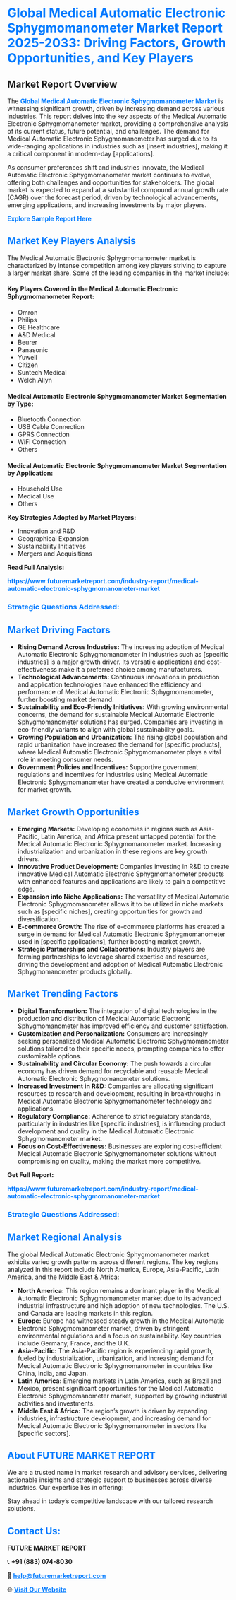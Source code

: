<h1 style="color: #007BFF;">Global Medical Automatic Electronic Sphygmomanometer Market Report 2025-2033: Driving Factors, Growth Opportunities, and Key Players</h1>

<section id="overview">
<h2>Market Report Overview</h2>
<p>The <a href="https://www.futuremarketreport.com/industry-report/medical-automatic-electronic-sphygmomanometer-market" style="color: #007BFF; text-decoration: none;"><strong>Global Medical Automatic Electronic Sphygmomanometer Market</strong></a> is witnessing significant growth, driven by increasing demand across various industries. This report delves into the key aspects of the Medical Automatic Electronic Sphygmomanometer market, providing a comprehensive analysis of its current status, future potential, and challenges. The demand for Medical Automatic Electronic Sphygmomanometer has surged due to its wide-ranging applications in industries such as [insert industries], making it a critical component in modern-day [applications].</p>
<p>As consumer preferences shift and industries innovate, the Medical Automatic Electronic Sphygmomanometer market continues to evolve, offering both challenges and opportunities for stakeholders. The global market is expected to expand at a substantial compound annual growth rate (CAGR) over the forecast period, driven by technological advancements, emerging applications, and increasing investments by major players.</p>
</section>

<section id="overview">
<p><a href="https://www.futuremarketreport.com/request-sample/reportId=60918" style="color: #007BFF; text-decoration: none;"><strong>Explore Sample Report Here</strong></a></p>
</section>

<section id="key-players">
<h2 style="color: #007BFF;">Market Key Players Analysis</h2>
<p>The Medical Automatic Electronic Sphygmomanometer market is characterized by intense competition among key players striving to capture a larger market share. Some of the leading companies in the market include:</p>
<h4>Key Players Covered in the Medical Automatic Electronic Sphygmomanometer Report:</h4>
<ul><li>Omron</li><li>Philips</li><li>GE Healthcare</li><li>A&amp;D Medical</li><li>Beurer</li><li>Panasonic</li><li>Yuwell</li><li>Citizen</li><li>Suntech Medical</li><li>Welch Allyn</li></ul>
<h4>Medical Automatic Electronic Sphygmomanometer Market Segmentation by Type:</h4>
<ul><li>Bluetooth Connection</li><li>USB Cable Connection</li><li>GPRS Connection</li><li>WiFi Connection</li><li>Others</li></ul>

<h4>Medical Automatic Electronic Sphygmomanometer Market Segmentation by Application:</h4>
<ul><li>Household Use</li><li>Medical Use</li><li>Others</li></ul>
<p><strong>Key Strategies Adopted by Market Players:</strong></p>
<ul>
<li>Innovation and R&D</li>
<li>Geographical Expansion</li>
<li>Sustainability Initiatives</li>
<li>Mergers and Acquisitions</li>
</ul>
</section>

<section>
<p><strong>Read Full Analysis: </strong></p><a href="https://www.futuremarketreport.com/industry-report/medical-automatic-electronic-sphygmomanometer-market" style="color: #007BFF; text-decoration: none;"><strong>https://www.futuremarketreport.com/industry-report/medical-automatic-electronic-sphygmomanometer-market</strong></a>
<h3 style="color: #007BFF;">Strategic Questions Addressed:</h3>
</section>

<section id="driving-factors">
<h2 style="color: #007BFF;">Market Driving Factors</h2>
<ul>
<li><strong>Rising Demand Across Industries:</strong> The increasing adoption of Medical Automatic Electronic Sphygmomanometer in industries such as [specific industries] is a major growth driver. Its versatile applications and cost-effectiveness make it a preferred choice among manufacturers.</li>
<li><strong>Technological Advancements:</strong> Continuous innovations in production and application technologies have enhanced the efficiency and performance of Medical Automatic Electronic Sphygmomanometer, further boosting market demand.</li>
<li><strong>Sustainability and Eco-Friendly Initiatives:</strong> With growing environmental concerns, the demand for sustainable Medical Automatic Electronic Sphygmomanometer solutions has surged. Companies are investing in eco-friendly variants to align with global sustainability goals.</li>
<li><strong>Growing Population and Urbanization:</strong> The rising global population and rapid urbanization have increased the demand for [specific products], where Medical Automatic Electronic Sphygmomanometer plays a vital role in meeting consumer needs.</li>
<li><strong>Government Policies and Incentives:</strong> Supportive government regulations and incentives for industries using Medical Automatic Electronic Sphygmomanometer have created a conducive environment for market growth.</li>
</ul>
</section>

<section id="growth-opportunities">
<h2 style="color: #007BFF;">Market Growth Opportunities</h2>
<ul>
<li><strong>Emerging Markets:</strong> Developing economies in regions such as Asia-Pacific, Latin America, and Africa present untapped potential for the Medical Automatic Electronic Sphygmomanometer market. Increasing industrialization and urbanization in these regions are key growth drivers.</li>
<li><strong>Innovative Product Development:</strong> Companies investing in R&D to create innovative Medical Automatic Electronic Sphygmomanometer products with enhanced features and applications are likely to gain a competitive edge.</li>
<li><strong>Expansion into Niche Applications:</strong> The versatility of Medical Automatic Electronic Sphygmomanometer allows it to be utilized in niche markets such as [specific niches], creating opportunities for growth and diversification.</li>
<li><strong>E-commerce Growth:</strong> The rise of e-commerce platforms has created a surge in demand for Medical Automatic Electronic Sphygmomanometer used in [specific applications], further boosting market growth.</li>
<li><strong>Strategic Partnerships and Collaborations:</strong> Industry players are forming partnerships to leverage shared expertise and resources, driving the development and adoption of Medical Automatic Electronic Sphygmomanometer products globally.</li>
</ul>
</section>

<section id="trending-factors">
<h2 style="color: #007BFF;">Market Trending Factors</h2>
<ul>
<li><strong>Digital Transformation:</strong> The integration of digital technologies in the production and distribution of Medical Automatic Electronic Sphygmomanometer has improved efficiency and customer satisfaction.</li>
<li><strong>Customization and Personalization:</strong> Consumers are increasingly seeking personalized Medical Automatic Electronic Sphygmomanometer solutions tailored to their specific needs, prompting companies to offer customizable options.</li>
<li><strong>Sustainability and Circular Economy:</strong> The push towards a circular economy has driven demand for recyclable and reusable Medical Automatic Electronic Sphygmomanometer solutions.</li>
<li><strong>Increased Investment in R&D:</strong> Companies are allocating significant resources to research and development, resulting in breakthroughs in Medical Automatic Electronic Sphygmomanometer technology and applications.</li>
<li><strong>Regulatory Compliance:</strong> Adherence to strict regulatory standards, particularly in industries like [specific industries], is influencing product development and quality in the Medical Automatic Electronic Sphygmomanometer market.</li>
<li><strong>Focus on Cost-Effectiveness:</strong> Businesses are exploring cost-efficient Medical Automatic Electronic Sphygmomanometer solutions without compromising on quality, making the market more competitive.</li>
</ul>
</section>

<section>
<p><strong>Get Full Report: </strong></p><a href="https://www.futuremarketreport.com/industry-report/medical-automatic-electronic-sphygmomanometer-market" style="color: #007BFF; text-decoration: none;"><strong>https://www.futuremarketreport.com/industry-report/medical-automatic-electronic-sphygmomanometer-market</strong></a>
<h3 style="color: #007BFF;">Strategic Questions Addressed:</h3>
</section>


<section id="regional-analysis">
<h2 style="color: #007BFF;">Market Regional Analysis</h2>
<p>The global Medical Automatic Electronic Sphygmomanometer market exhibits varied growth patterns across different regions. The key regions analyzed in this report include North America, Europe, Asia-Pacific, Latin America, and the Middle East & Africa:</p>
<ul>
<li><strong>North America:</strong> This region remains a dominant player in the Medical Automatic Electronic Sphygmomanometer market due to its advanced industrial infrastructure and high adoption of new technologies. The U.S. and Canada are leading markets in this region.</li>
<li><strong>Europe:</strong> Europe has witnessed steady growth in the Medical Automatic Electronic Sphygmomanometer market, driven by stringent environmental regulations and a focus on sustainability. Key countries include Germany, France, and the U.K.</li>
<li><strong>Asia-Pacific:</strong> The Asia-Pacific region is experiencing rapid growth, fueled by industrialization, urbanization, and increasing demand for Medical Automatic Electronic Sphygmomanometer in countries like China, India, and Japan.</li>
<li><strong>Latin America:</strong> Emerging markets in Latin America, such as Brazil and Mexico, present significant opportunities for the Medical Automatic Electronic Sphygmomanometer market, supported by growing industrial activities and investments.</li>
<li><strong>Middle East & Africa:</strong> The region’s growth is driven by expanding industries, infrastructure development, and increasing demand for Medical Automatic Electronic Sphygmomanometer in sectors like [specific sectors].</li>
</ul>
</section>

<footer>
<h2 style="color: #007BFF;">About FUTURE MARKET REPORT</h2>
<p>We are a trusted name in market research and advisory services, delivering actionable insights and strategic support to businesses across diverse industries. Our expertise lies in offering:</p>

<p>Stay ahead in today’s competitive landscape with our tailored research solutions.</p>

<h2 style="color: #007BFF;">Contact Us:</h2>
<p><strong>FUTURE MARKET REPORT</strong></p>
<p>📞 <strong>+91 (883) 074-8030</strong></p>
<p>📧 <strong><a href="mailto:help@futuremarketreport.com" style="color: #007BFF;">help@futuremarketreport.com</a></strong></p>
<p>🌐 <strong><a href="https://www.futuremarketreport.com/" style="color: #007BFF;">Visit Our Website</a></strong></p>
</footer>